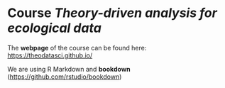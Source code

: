 # Course *Theory-driven analysis for ecological data* 


The **webpage** of the course can be found here: https://theodatasci.github.io/

We are using R Markdown and **bookdown** (https://github.com/rstudio/bookdown)

